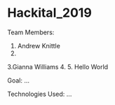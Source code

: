 # Hackital_2019
Team Members:
1. Andrew Knittle
2. 
3.Gianna Williams 
4. 
5. Hello World

Goal:
...

Technologies Used:
...
